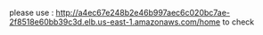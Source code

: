 please use : http://a4ec67e248b2e46b997aec6c020bc7ae-2f8518e60bb39c3d.elb.us-east-1.amazonaws.com/home to check
